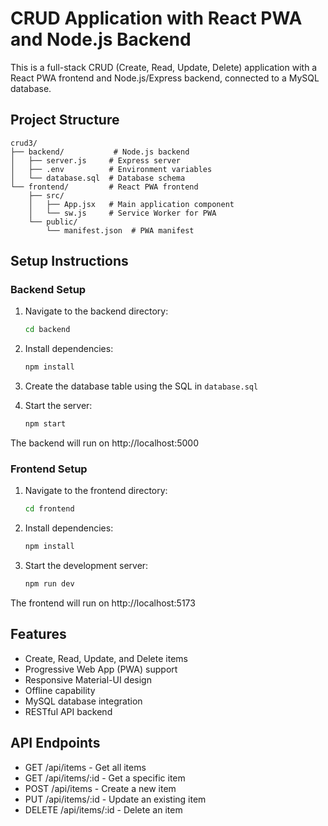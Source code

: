 # CRUD Application with React PWA and Node.js Backend

This is a full-stack CRUD (Create, Read, Update, Delete) application with a React PWA frontend and Node.js/Express backend, connected to a MySQL database.

## Project Structure

```
crud3/
├── backend/           # Node.js backend
│   ├── server.js     # Express server
│   ├── .env          # Environment variables
│   └── database.sql  # Database schema
└── frontend/         # React PWA frontend
    ├── src/
    │   ├── App.jsx   # Main application component
    │   └── sw.js     # Service Worker for PWA
    └── public/
        └── manifest.json  # PWA manifest
```

## Setup Instructions

### Backend Setup

1. Navigate to the backend directory:
   ```bash
   cd backend
   ```

2. Install dependencies:
   ```bash
   npm install
   ```

3. Create the database table using the SQL in `database.sql`

4. Start the server:
   ```bash
   npm start
   ```

The backend will run on http://localhost:5000

### Frontend Setup

1. Navigate to the frontend directory:
   ```bash
   cd frontend
   ```

2. Install dependencies:
   ```bash
   npm install
   ```

3. Start the development server:
   ```bash
   npm run dev
   ```

The frontend will run on http://localhost:5173

## Features

- Create, Read, Update, and Delete items
- Progressive Web App (PWA) support
- Responsive Material-UI design
- Offline capability
- MySQL database integration
- RESTful API backend

## API Endpoints

- GET /api/items - Get all items
- GET /api/items/:id - Get a specific item
- POST /api/items - Create a new item
- PUT /api/items/:id - Update an existing item
- DELETE /api/items/:id - Delete an item

